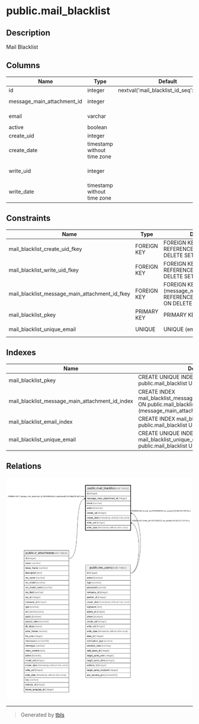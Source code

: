 # public.mail_blacklist

## Description

Mail Blacklist

## Columns

| Name | Type | Default | Nullable | Children | Parents | Comment |
| ---- | ---- | ------- | -------- | -------- | ------- | ------- |
| id | integer | nextval('mail_blacklist_id_seq'::regclass) | false |  |  |  |
| message_main_attachment_id | integer |  | true |  | [public.ir_attachment](public.ir_attachment.md) | Main Attachment |
| email | varchar |  | false |  |  | Email Address |
| active | boolean |  | true |  |  | Active |
| create_uid | integer |  | true |  | [public.res_users](public.res_users.md) | Created by |
| create_date | timestamp without time zone |  | true |  |  | Created on |
| write_uid | integer |  | true |  | [public.res_users](public.res_users.md) | Last Updated by |
| write_date | timestamp without time zone |  | true |  |  | Last Updated on |

## Constraints

| Name | Type | Definition | Comment |
| ---- | ---- | ---------- | ------- |
| mail_blacklist_create_uid_fkey | FOREIGN KEY | FOREIGN KEY (create_uid) REFERENCES res_users(id) ON DELETE SET NULL |  |
| mail_blacklist_write_uid_fkey | FOREIGN KEY | FOREIGN KEY (write_uid) REFERENCES res_users(id) ON DELETE SET NULL |  |
| mail_blacklist_message_main_attachment_id_fkey | FOREIGN KEY | FOREIGN KEY (message_main_attachment_id) REFERENCES ir_attachment(id) ON DELETE SET NULL |  |
| mail_blacklist_pkey | PRIMARY KEY | PRIMARY KEY (id) |  |
| mail_blacklist_unique_email | UNIQUE | UNIQUE (email) | unique (email) |

## Indexes

| Name | Definition |
| ---- | ---------- |
| mail_blacklist_pkey | CREATE UNIQUE INDEX mail_blacklist_pkey ON public.mail_blacklist USING btree (id) |
| mail_blacklist_message_main_attachment_id_index | CREATE INDEX mail_blacklist_message_main_attachment_id_index ON public.mail_blacklist USING btree (message_main_attachment_id) |
| mail_blacklist_email_index | CREATE INDEX mail_blacklist_email_index ON public.mail_blacklist USING btree (email) |
| mail_blacklist_unique_email | CREATE UNIQUE INDEX mail_blacklist_unique_email ON public.mail_blacklist USING btree (email) |

## Relations

![er](public.mail_blacklist.svg)

---

> Generated by [tbls](https://github.com/k1LoW/tbls)
